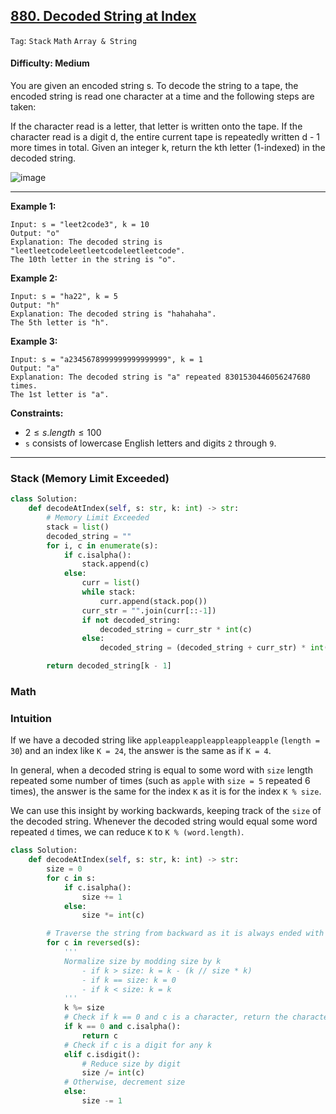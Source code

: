 ## [880. Decoded String at Index](https://leetcode.com/problems/decoded-string-at-index)

```Tag```: ```Stack``` ```Math``` ```Array & String```

#### Difficulty: Medium

You are given an encoded string s. To decode the string to a tape, the encoded string is read one character at a time and the following steps are taken:

If the character read is a letter, that letter is written onto the tape.
If the character read is a digit d, the entire current tape is repeatedly written d - 1 more times in total.
Given an integer k, return the kth letter (1-indexed) in the decoded string.

![image](https://github.com/quananhle/Python/assets/35042430/2ec4bfbf-6904-4a77-aca9-95baf2bdfafc)

---

__Example 1:__
```
Input: s = "leet2code3", k = 10
Output: "o"
Explanation: The decoded string is "leetleetcodeleetleetcodeleetleetcode".
The 10th letter in the string is "o".
```

__Example 2:__
```
Input: s = "ha22", k = 5
Output: "h"
Explanation: The decoded string is "hahahaha".
The 5th letter is "h".
```

__Example 3:__
```
Input: s = "a2345678999999999999999", k = 1
Output: "a"
Explanation: The decoded string is "a" repeated 8301530446056247680 times.
The 1st letter is "a".
```

__Constraints:__

- $2 \le s.length \le 100$
- ```s``` consists of lowercase English letters and digits ```2``` through ```9```.

---

### Stack (Memory Limit Exceeded)

```Python
class Solution:
    def decodeAtIndex(self, s: str, k: int) -> str:
        # Memory Limit Exceeded
        stack = list()
        decoded_string = ""
        for i, c in enumerate(s):
            if c.isalpha():
                stack.append(c)
            else:
                curr = list()
                while stack:
                    curr.append(stack.pop())
                curr_str = "".join(curr[::-1])
                if not decoded_string:
                    decoded_string = curr_str * int(c)
                else:
                    decoded_string = (decoded_string + curr_str) * int(c)

        return decoded_string[k - 1]
```

### Math


### Intuition

If we have a decoded string like ```appleappleappleappleappleapple``` (```length = 30```) and an index like ```K = 24```, the answer is the same as if ```K = 4```.

In general, when a decoded string is equal to some word with ```size``` length repeated some number of times (such as ```apple``` with ```size = 5``` repeated 6 times), the answer is the same for the index ```K``` as it is for the index ```K % size```.

We can use this insight by working backwards, keeping track of the ```size``` of the decoded string. Whenever the decoded string would equal some word repeated ```d``` times, we can reduce ```K``` to ```K % (word.length)```.

```Python
class Solution:
    def decodeAtIndex(self, s: str, k: int) -> str:
        size = 0
        for c in s:
            if c.isalpha():
                size += 1
            else:
                size *= int(c)

        # Traverse the string from backward as it is always ended with a digit
        for c in reversed(s):
            '''
            Normalize size by modding size by k
                - if k > size: k = k - (k // size * k)
                - if k == size: k = 0
                - if k < size: k = k
            '''
            k %= size
            # Check if k == 0 and c is a character, return the character as answer is found
            if k == 0 and c.isalpha():
                return c
            # Check if c is a digit for any k
            elif c.isdigit():
                # Reduce size by digit
                size /= int(c)
            # Otherwise, decrement size
            else:
                size -= 1

```
